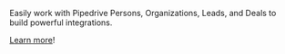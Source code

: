 Easily work with Pipedrive Persons, Organizations, Leads, and Deals to build powerful integrations. 

[Learn more](https://developer.fusebit.io/docs/pipedrive)!
